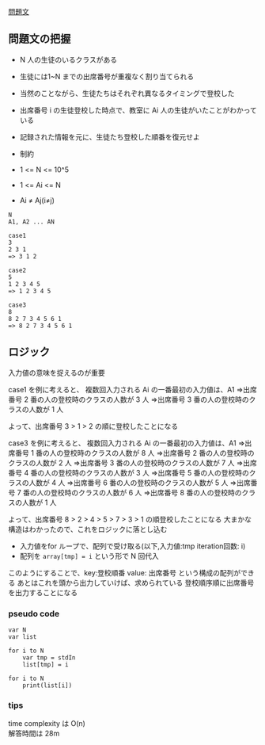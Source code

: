 [問題文](https://atcoder.jp/contests/abc142/tasks/abc142_c)

## 問題文の把握

- N 人の生徒のいるクラスがある
- 生徒には1~N までの出席番号が重複なく割り当てられる
- 当然のことながら、生徒たちはそれぞれ異なるタイミングで登校した
- 出席番号 i の生徒登校した時点で、教室に Ai 人の生徒がいたことがわかっている
- 記録された情報を元に、生徒たち登校した順番を復元せよ

- 制約
- 1 <= N <= 10^5
- 1 <= Ai <= N
- Ai ≠ Aj(i≠j)

```
N 
A1, A2 ... AN

case1 
3
2 3 1 
=> 3 1 2

case2
5
1 2 3 4 5
=> 1 2 3 4 5

case3
8
8 2 7 3 4 5 6 1
=> 8 2 7 3 4 5 6 1
```

## ロジック

入力値の意味を捉えるのが重要  

case1 を例に考えると、
複数回入力される Ai の一番最初の入力値は、A1 
=>出席番号 2 番の人の登校時のクラスの人数が 3 人
=>出席番号 3 番の人の登校時のクラスの人数が 1 人

よって、出席番号 3 > 1 > 2 の順に登校したことになる


case3 を例に考えると、
複数回入力される Ai の一番最初の入力値は、A1 
=>出席番号 1 番の人の登校時のクラスの人数が 8 人
=>出席番号 2 番の人の登校時のクラスの人数が 2 人
=>出席番号 3 番の人の登校時のクラスの人数が 7 人
=>出席番号 4 番の人の登校時のクラスの人数が 3 人
=>出席番号 5 番の人の登校時のクラスの人数が 4 人
=>出席番号 6 番の人の登校時のクラスの人数が 5 人
=>出席番号 7 番の人の登校時のクラスの人数が 6 人
=>出席番号 8 番の人の登校時のクラスの人数が 1 人


よって、出席番号 8 > 2 > 4 > 5 > 7 > 3 > 1 の順登校したことになる
大まかな構造はわかったので、これをロジックに落とし込む

- 入力値をfor ループで、配列で受け取る(以下,入力値:tmp iteration回数: i)
- 配列を `array[tmp] = i` という形で N 回代入

このようにすることで、key:登校順番 value: 出席番号 という構成の配列ができる
あとはこれを頭から出力していけば、求められている 登校順序順に出席番号を出力することになる  

### pseudo code


```
var N
var list

for i to N
    var tmp = stdIn
    list[tmp] = i

for i to N
    print(list[i]) 
```

### tips

time complexity は O(n)  
解答時間は 28m  